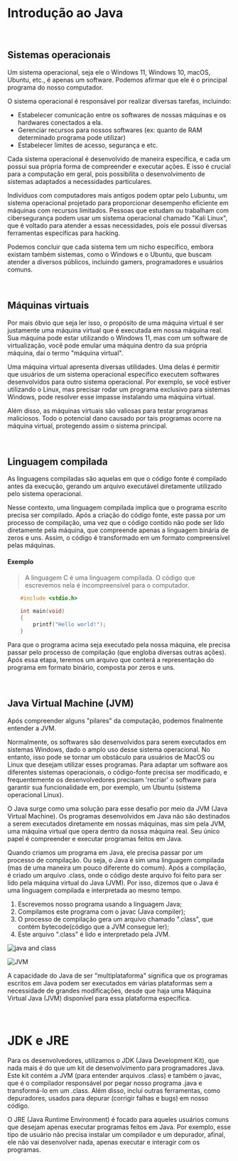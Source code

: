 # Introdução ao Java

<br>

## Sistemas operacionais
Um sistema operacional, seja ele o Windows 11, Windows 10, macOS, Ubuntu, etc., é apenas um software. Podemos afirmar que ele é o principal programa do nosso computador.

O sistema operacional é responsável por realizar diversas tarefas, incluindo:
- Estabelecer comunicação entre os softwares de nossas máquinas e os hardwares conectados a ela.
- Gerenciar recursos para nossos softwares (ex: quanto de RAM determinado programa pode utilizar)
- Estabelecer limites de acesso, segurança e etc.

Cada sistema operacional é desenvolvido de maneira específica, e cada um possui sua própria forma de compreender e executar ações. E isso é crucial para a computação em geral, pois possibilita o desenvolvimento de sistemas adaptados a necessidades particulares.

Indivíduos com computadores mais antigos podem optar pelo Lubuntu, um sistema operacional projetado para proporcionar desempenho eficiente em máquinas com recursos limitados.
Pessoas que estudam ou trabalham com cibersegurança podem usar um sistema operacional chamado "Kali Linux", que é
voltado para atender a essas necessidades, pois ele possui diversas ferramentas específicas para hacking. 

Podemos concluir que cada sistema tem um nicho específico, embora existam também sistemas, como o Windows e o Ubuntu, 
que buscam atender a diversos públicos, incluindo gamers, programadores e usuários comuns.

<br>

## Máquinas virtuais 
Por mais óbvio que seja ler isso, o propósito de uma máquina virtual é ser justamente uma máquina virtual que é executada em nossa máquina real. Sua máquina pode estar utilizando o Windows 11, mas com um software de virtualização, você pode 
emular uma máquina dentro da sua própria máquina, daí o termo "máquina virtual".

Uma máquina virtual apresenta diversas utilidades. Uma delas é permitir que usuários de um sistema operacional específico executem softwares desenvolvidos para outro sistema operacional. Por exemplo, se você estiver utilizando o Linux, mas precisar rodar um programa exclusivo para sistemas Windows, pode resolver esse impasse instalando uma máquina virtual.

Além disso, as máquinas virtuais são valiosas para testar programas maliciosos. Todo o potencial dano causado por tais programas ocorre na máquina virtual, protegendo assim o sistema principal.

<br>

## Linguagem compilada
As linguagens compiladas são aquelas em que o código fonte é compilado antes da execução, gerando um arquivo executável diretamente utilizado pelo sistema operacional.

Nesse contexto, uma linguagem compilada implica que o programa escrito precisa ser compilado. Após a criação do código fonte, este passa por um processo de compilação, uma vez que o código contido não pode ser lido diretamente pela máquina, que compreende apenas a linguagem binária de zeros e uns. Assim, o código é transformado em um formato compreensível pelas máquinas.

#### Exemplo
> A linguagem C é uma linguagem compilada. O código que escrevemos nela é incompreensível para o computador.
```c
    #include <stdio.h>
    
    int main(void)
    {
        printf("Hello world!");
    }
```

Para que o programa acima seja executado pela nossa máquina, ele precisa passar pelo processo de compilação 
(que engloba diversas outras ações). Após essa etapa, teremos um arquivo que conterá a representação do programa 
em formato binário, composta por zeros e uns.

<br>

## Java Virtual Machine (JVM)
Após compreender alguns "pilares" da computação, podemos finalmente entender a JVM.

Normalmente, os softwares são desenvolvidos para serem executados em sistemas Windows, dado o amplo uso desse sistema operacional. No entanto, isso pode se tornar um obstáculo para usuários de MacOS ou Linux que desejam utilizar esses programas. Para adaptar um software aos diferentes sistemas operacionais, o código-fonte precisa ser modificado, e frequentemente os desenvolvedores precisam 'recriar' o software para garantir sua funcionalidade em, por exemplo, um Ubuntu (sistema operacional Linux).

O Java surge como uma solução para esse desafio por meio da JVM (Java Virtual Machine). Os programas desenvolvidos em Java não são destinados a serem executados diretamente em nossas máquinas, mas sim pela JVM, uma máquina virtual que opera dentro da nossa máquina real. Seu único papel é compreender e executar programas feitos em Java.

Quando criamos um programa em Java, ele precisa passar por um processo de compilação. Ou seja, o Java é sim uma linguagem compilada (mas de uma maneira um pouco diferente do comum). Após a compilação, é criado um arquivo .class, onde o código deste arquivo foi feito para ser lido pela máquina virtual do Java (JVM). Por isso, dizemos que o Java é uma linguagem compilada e interpretada ao mesmo tempo.

1. Escrevemos nosso programa usando a linguagem Java;
2. Compilamos este programa com o javac (Java compiler);
3. O processo de compilação gera um arquivo chamado ".class", que contém bytecode(código que a JVM consegue ler);
4. Este arquivo ".class" é lido e interpretado pela JVM.

![java and class](https://github.com/FireguiQueen/Java/assets/98475125/bd5e74c5-2332-4bea-b09a-4fb5a1cce062)

![JVM](https://github.com/FireguiQueen/Java/assets/98475125/0f973e29-41f0-424e-b832-634ada8c4d5c)

A capacidade do Java de ser "multiplataforma" significa que os programas escritos em Java podem ser executados em várias
plataformas sem a necessidade de grandes modificações, desde que haja uma Máquina Virtual Java (JVM) disponível para essa plataforma específica.

<br>

# JDK e JRE
Para os desenvolvedores, utilizamos o JDK (Java Development Kit), que nada mais é do que um kit de desenvolvimento para
programadores Java. Este kit contém a JVM (para entender arquivos .class) e também o javac, que é o compilador responsável por pegar nosso programa 
.java e transformá-lo em um .class. Além disso, inclui outras ferramentas, como depuradores, usados para depurar (corrigir falhas e bugs) em nosso código.

O JRE (Java Runtime Environment) é focado para aqueles usuários comuns que desejam apenas executar programas feitos em Java.
Por exemplo, esse tipo de usuário não precisa instalar um compilador e um depurador, afinal, ele não vai desenvolver nada, 
apenas executar e interagir com os programas. 


